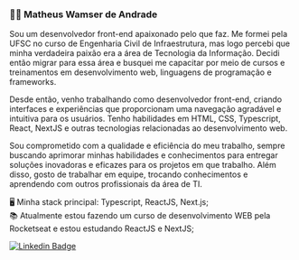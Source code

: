 ### 👨‍💻  Matheus Wamser de Andrade 


Sou um desenvolvedor front-end apaixonado pelo que faz. Me formei pela UFSC no curso de Engenharia Civil de Infraestrutura, mas logo percebi que minha verdadeira paixão era a área de Tecnologia da Informação. Decidi então migrar para essa área e busquei me capacitar por meio de cursos e treinamentos em desenvolvimento web, linguagens de programação e frameworks.

Desde então, venho trabalhando como desenvolvedor front-end, criando interfaces e experiências que proporcionam uma navegação agradável e intuitiva para os usuários. Tenho habilidades em HTML, CSS, Typescript, React, NextJS e outras tecnologias relacionadas ao desenvolvimento web.

Sou comprometido com a qualidade e eficiência do meu trabalho, sempre buscando aprimorar minhas habilidades e conhecimentos para entregar soluções inovadoras e eficazes para os projetos em que trabalho. Além disso, gosto de trabalhar em equipe, trocando conhecimentos e aprendendo com outros profissionais da área de TI.

🖥️ Minha stack principal: Typescript, ReactJS, Next.js; <br>
📚 Atualmente estou fazendo um curso de desenvolvimento WEB pela Rocketseat e estou estudando ReactJS e NextJS; <br>

[![Linkedin Badge](https://img.shields.io/badge/-LinkedIn-blue?style=flat-square&logo=Linkedin&logoColor=white&link=https://www.linkedin.com/in/matheus-w-a-/)](https://www.linkedin.com/in/matheus-w-a-/)
